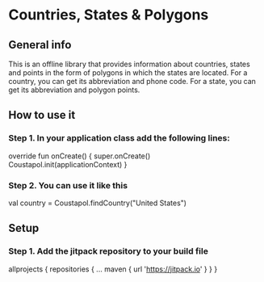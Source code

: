 # Countries, States & Polygons
## General info
This is an offline library that provides information about countries, states and points in the form of polygons in which the states are located.
For a country, you can get its abbreviation and phone code.
For a state, you can get its abbreviation and polygon points.
## How to use it
### Step 1. In your application class add the following lines:
override fun onCreate() {
        super.onCreate()
        Coustapol.init(applicationContext)
    }
### Step 2. You can use it like this
val country = Coustapol.findCountry("United States")
## Setup
### Step 1. Add the jitpack repository to your build file
allprojects {
		repositories {
			...
			maven { url 'https://jitpack.io' }
		}
	}
